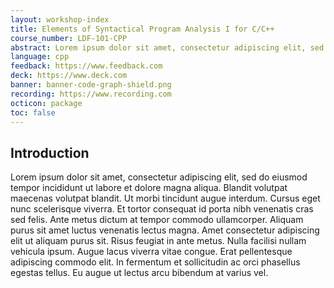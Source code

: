 ```yaml
---
layout: workshop-index
title: Elements of Syntactical Program Analysis I for C/C++
course_number: LDF-101-CPP 
abstract: Lorem ipsum dolor sit amet, consectetur adipiscing elit, sed do eiusmod tempor incididunt ut labore et dolore magna aliqua. Blandit volutpat maecenas volutpat blandit. Ut morbi tincidunt augue interdum. Cursus eget nunc scelerisque viverra. Et tortor consequat id porta nibh venenatis cras sed felis. Ante metus dictum at tempor commodo ullamcorper. Aliquam purus sit amet luctus venenatis lectus magna. 
language: cpp
feedback: https://www.feedback.com
deck: https://www.deck.com
banner: banner-code-graph-shield.png
recording: https://www.recording.com
octicon: package
toc: false
---
```


## Introduction

Lorem ipsum dolor sit amet, consectetur adipiscing elit, sed do eiusmod tempor incididunt ut labore et dolore magna aliqua. Blandit volutpat maecenas volutpat blandit. Ut morbi tincidunt augue interdum. Cursus eget nunc scelerisque viverra. Et tortor consequat id porta nibh venenatis cras sed felis. Ante metus dictum at tempor commodo ullamcorper. Aliquam purus sit amet luctus venenatis lectus magna. Amet consectetur adipiscing elit ut aliquam purus sit. Risus feugiat in ante metus. Nulla facilisi nullam vehicula ipsum. Augue lacus viverra vitae congue. Erat pellentesque adipiscing commodo elit. In fermentum et sollicitudin ac orci phasellus egestas tellus. Eu augue ut lectus arcu bibendum at varius vel.
